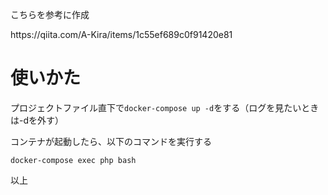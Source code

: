<p>こちらを参考に作成</p>
<a>https://qiita.com/A-Kira/items/1c55ef689c0f91420e81</a>
<h1>使いかた</h1>
<p>プロジェクトファイル直下で<code>docker-compose up -d</code>をする（ログを見たいときは-dを外す）</p>
<p>コンテナが起動したら、以下のコマンドを実行する</p>
<p><code>docker-compose exec php bash</code></p>
<p>以上</p>
